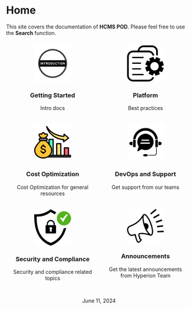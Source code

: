 # Home

This site covers the documentation of **HCMS POD**. Please feel free to use the **Search** function.

<div style="display: flex; flex-wrap: wrap; justify-content: space-around;">
  <div style="flex: 1; min-width: 200px; margin: 10px; text-align: center;">
    <img src="assets/images/intro.png" alt="CMS" style="width: 100px;">
    <h3>Getting Started</h3>
    <p>Intro docs</p>
  </div>
  <div style="flex: 1; min-width: 200px; margin: 10px; text-align: center;">
    <img src="assets/images/platform.png" alt="Platform" style="width: 100px;">
    <h3>Platform</h3>
    <p>Best practices</p>
  </div>
  <div style="flex: 1; min-width: 200px; margin: 10px; text-align: center;">
    <img src="assets/images/cost-optimization.png" alt="Cost Optimization" style="width: 100px;">
    <h3>Cost Optimization</h3>
    <p>Cost Optimization for general resources</p>
  </div>
  <div style="flex: 1; min-width: 200px; margin: 10px; text-align: center;">
    <img src="assets/images/support.png" alt="DevOps and Support" style="width: 100px;">
    <h3>DevOps and Support</h3>
    <p>Get support from our teams</p>
  </div>
  <div style="flex: 1; min-width: 200px; margin: 10px; text-align: center;">
    <img src="assets/images/security-compliance.png" alt="Security and Compliance" style="width: 100px;">
    <h3>Security and Compliance</h3>
    <p>Security and compliance related topics</p>
  </div>
  <div style="flex: 1; min-width: 200px; margin: 10px; text-align: center;">
    <img src="assets/images/announcements.png" alt="Announcements" style="width: 100px;">
    <h3>Announcements</h3>
    <p>Get the latest announcements from Hyperion Team</p>
  </div>
</div>

<p style="text-align: center; margin-top: 20px;">June 11, 2024</p>
